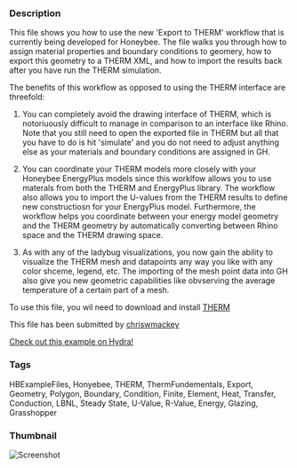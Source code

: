 ### Description 
This file shows you how to use the new 'Export to THERM' workflow that is currently being developed for Honeybee.  The file walks you through how to assign material properties and boundary conditions to geomery, how to export this geometry to a THERM XML, and how to import the results back after you have run the THERM simulation.
The benefits of this workflow as opposed to using the THERM interface are threefold:
1) You can completely avoid the drawing interface of THERM, which is notoriuously difficult to manage in comparison to an interface like Rhino.  Note that you still need to open the exported file in THERM but all that you have to do is hit 'simulate' and you do not need to adjust anything else as your materials and boundary conditions are assigned in GH.
2) You can coordinate your THERM models more closely with your Honeybee EnergyPlus models since this worklfow allows you to use materals from both the THERM and EnergyPlus library.  The workflow also allows you to import the U-values from the THERM results to define new constructiosn for your EnergyPlus model.  Furthermore, the workflow helps you coordinate between your energy model geometry and the THERM geometry by automatically converting between Rhino space and the THERM drawing space.
3) As with any of the ladybug visualizations, you now gain the ability to visualize the THERM mesh and datapoints any way you like with any color shceme, legend, etc.  The importing of the mesh point data into GH also give you new geometric capabilities like obvserving the average temperature of a certain part of a mesh.
To use this file, you wil need to download and install [THERM](https://windows.lbl.gov/software/therm)

This file has been submitted by [chriswmackey](https://github.com/chriswmackey)

[Check out this example on Hydra!](http://hydrashare.github.io/hydra/viewer?owner=chriswmackey&fork=hydra_2&id=THERM_Export_Workflow)
### Tags 
HBExampleFiles, Honyebee, THERM, ThermFundementals, Export, Geometry, Polygon, Boundary, Condition, Finite, Element, Heat, Transfer, Conduction, LBNL, Steady State, U-Value, R-Value, Energy, Glazing, Grasshopper
### Thumbnail 
![Screenshot](https://raw.githubusercontent.com/chriswmackey/hydra/master/THERM_Export_Workflow/thumbnail.png)
